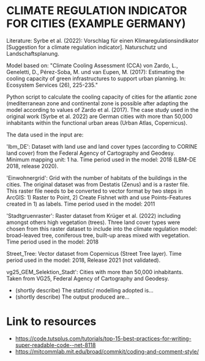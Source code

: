 
# CLIMATE REGULATION INDICATOR FOR CITIES (EXAMPLE GERMANY)

Literature:
Syrbe et al. (2022): Vorschlag für einen Klimaregulationsindikator [Suggestion for a climate regulation indicator]. Naturschutz und Landschaftsplanung.

Model based on: "Climate Cooling Assessment (CCA) von Zardo, L., Geneletti, D., Pérez-Soba, M. und van Eupen, M. (2017): 
Estimating the cooling capacity of green infrastructures to support urban planning. In: Ecosystem Services (26), 225-235."

Python script to calculate the cooling capacity of cities for the atlantic zone (mediterranean zone and continental zone is possible after adapting the model according to values of Zardo et al. (2017). The case study used in the original work (Syrbe et al. 2022) are German cities with more than 50,000 inhabitants within the functional urban areas (Urban Atlas, Copernicus).

The data used in the input are: 

'lbm_DE': Dataset with land use and land cover types (according to CORINE land cover) from the Federal Agency of Cartography and Geodesy. Minimum mapping unit: 1 ha.
Time period used in the model: 2018 (LBM-DE 2018, release 2020).

'Einwohnergrid': Grid with the number of habitats of the buildings in the cities. The original dataset was from Destatis (Zenus) and is a raster file. 
This raster file needs to be converted to vector format by two steps in ArcGIS: 1) Raster to Point, 2) Create Fishnet with and use Points-Features created in 1) as labels. Time period used in the model: 2011

'Stadtgruenraster': Raster dataset from Krüger et al. (2022) including amongst others high vegetation (trees). Three land cover types were chosen from this raster dataset to include into the climate regulation model: broad-leaved tree, coniferous tree, built-up areas mixed with vegetation. Time period used in the model: 2018

Street_Tree: Vector dataset from Copernicus (Street Tree layer). Time period used in the model: 2018, Release 2021 (not validated).

vg25_GEM_Selektion_Stadt': Cities with more than 50,000 inhabitants. Taken from VG25, Federal Agency of Cartography and Geodesy.



* (shortly describe) The statistic/ modelling adopted is...
* (shortly describe) The output produced are...


# Link to resources

* https://code.tutsplus.com/tutorials/top-15-best-practices-for-writing-super-readable-code--net-8118
* https://mitcommlab.mit.edu/broad/commkit/coding-and-comment-style/
